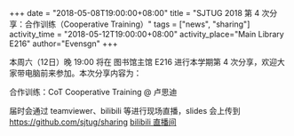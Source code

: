 +++
date = "2018-05-08T19:00:00+08:00"
title = "SJTUG 2018 第 4 次分享：合作训练（Cooperative Training）"
tags = ["news", "sharing"]
activity_time = "2018-05-12T19:00:00+08:00"
activity_place="Main Library E216"
author="Evensgn"
+++

本周六（12日）晚 19:00 将在 图书馆主馆 E216 进行本学期第 4 次分享，欢迎大家带电脑前来参加。本次分享内容为：

合作训练：CoT Cooperative Training @ 卢思迪

届时会通过 teamviewer、bilibili 等进行现场直播，slides 会上传到 https://github.com/sjtug/sharing
[bilibili 直播间](https://live.bilibili.com/6254516)
